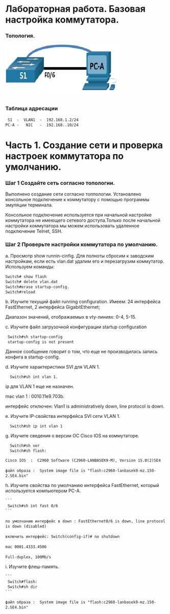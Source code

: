 # Лабораторная работа. Базовая настройка коммутатора.

### Топология.
![](1.png)

### Таблица адресации
```
 S1  -  VLAN1  -  192.168.1.2/24
PC-A -   NIC   -  192.168..10/24
```
# Часть 1. Создание сети и проверка настроек коммутатора по умолчанию.
### Шаг 1  Создайте сеть согласно топологии.
  Выполнено создание сети согласно топпологии. Установлено консольное подключение к коммутатору с помощью программы эмуляции терминала.
  
  Консольное подключение используется при начальной настройке коммутатора не имеющего сетевого доступа.Только после начальной настройки коммутатора мы можем использовать удаленное подключение Telnet, SSH. 
### Шаг 2  Проверьте настройки коммутатора по умолчанию. 
  a. Просмотр show runnin-cinfig. Для полноты сбросим к заводским настройкам, если есть vlan.dat удалим его и перезагрузим коммутатор. Используем команды:
 ```
 Switch# show flash
 Switch# delete vlan.dat
 Switch#erase startup-config. 
 Switch#reload
 ```
  b. Изучите текущий файл running configuration.
   Имеем: 24 интерфейса FastEthernet, 2 интерфейса GigabitEthernet;
   
   Диапазон значений, отображаемых в vty-линиях: 0-4, 5-15.
   
  с. Изучите файл загрузочной конфигурации startup configuration
  ```
   Switch#sh startup-config
   startup-config is not present
  ```

   Данное сообщение говорит о том, что еще не производилась запись конфига в  startup-config.
   
  d. Изучите характеристики SVI для VLAN 1.
  ```
    Switch#sh int vlan 1.
  ```

  ip для VLAN 1 еще не назначен.

  mac vlan 1 :  0010.11e9.703b.

  интерфейс отключен:  Vlan1 is administratively down, line protocol is down.

  e. Изучите IP-свойства интерфейса SVI сети VLAN 1.
  ```
    Switch#sh ip int vlan 1
  ```
  g. Изучите сведения о версии ОС Cisco IOS на коммутаторе.
  ``` 
    Switch#sh ver
    Switch#sh flash:
  ```

    Cisco IOS  :  C2960 Software (C2960-LANBASEK9-M), Version 15.0(2)SE4
    
    файл образа :  System image file is "flash:c2960-lanbasek9-mz.150-2.SE4.bin"

  h. Изучите свойства по умолчанию интерфейса FastEthernet, который используется компьютером PC-A.
    
    ```
     Switch#sh int fast 0/6
    ```
    
    по умолчанию интерфейс в down : FastEthernet0/6 is down, line protocol is down (disabled)

    включить интерфейс: Switch(config-if)# no shutdown 

    mac 0001.4333.4506

    Full-duplex, 100Mb/s

  i. Изучите флеш-память.
    
    ```
     Switch#flash:
     Switch#sh dir
    ```
    
    файл образа :  System image file is "flash:c2960-lanbasek9-mz.150-2.SE4.bin"



